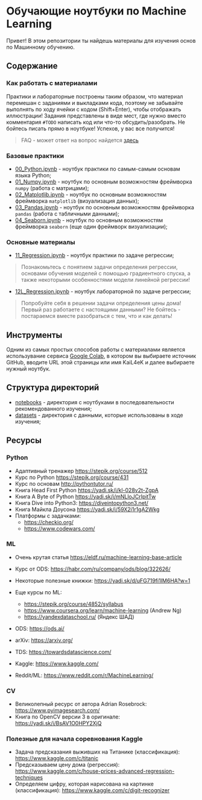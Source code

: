 # Обучающие ноутбуки по Machine Learning

Привет! В этом репозитории ты найдешь материалы для изучения основ по Машинному обучению.

## Содержание

### Как работать с материалами

Практики и лабораторные построены таким образом, что материал перемешан с заданиями и выкладками кода, поэтому не забывайте выполнять по ходу ячейки с кодом (Shift+Enter), чтобы отображать иллюстрации! Задания представлены в виде мест, где нужно вместо комментария `#TODO` написать код или что-то обсудить/разобрать. Не бойтесь писать прямо в ноутбуке! Успехов, у вас все получится!

> FAQ - может ответ на вопрос найдется [здесь](FAQ.md)

### Базовые практики

- [00_Python.ipynb](notebooks/00_Python.ipynb) - ноутбук практики по самым-самым основам языка Python;
- [01_Numpy.ipynb](notebooks/01_Numpy.ipynb) - ноутбук по основным возможностям фреймворка `numpy` (работа с матрицами);
- [02_Matplotlib.ipynb](notebooks/02_Matplotlib.ipynb) - ноутбук по основным возможностям фреймворка `matplotlib` (визуализация данных);
- [03_Pandas.ipynb](notebooks/03_Pandas.ipynb) - ноутбук по основным возможностям фреймворка `pandas` (работа с табличными данными);
- [04_Seaborn.ipynb](notebooks/04_Seaborn.ipynb) - ноутбук по основным возможностям фреймворка `seaborn` (еще один фреймворк визуализации);

### Основные материалы

- [11_Regression.ipynb](notebooks/11_Regression.ipynb) - ноутбук практики по задаче регрессии;
> Познакомьтесь с понятием задачи определения регрессии, основами обучения моделей с помощью градиентного спуска, а также некоторыми особенностями модели линейной регрессии!
- [12L_Regression.ipynb](notebooks/12L_Regression.ipynb) - ноутбук лабораторной по задаче регрессии;
> Попробуйте себя в решении задачи определения цены дома! Первый раз работаете с настоящими данными? Не бойтесь - постараемся вместе разобраться с тем, что и как делать!

## Инструменты

Одним из самых простых способов работы с материалами является использувание сервиса [Google Colab](https://colab.research.google.com/), в котором вы выбираете источник GitHub, вводите URL этой страницы или имя KaiL4eK и далее выбираете нужный ноутбук.

## Структура директорий

- [notebooks](notebooks) - директория с ноутбуками в последовательности рекомендованного изучения;
- [datasets](datasets) - директория с данными, которые использованы в ходе изучения;

## Ресурсы

### Python

- Адаптивный тренажер https://stepik.org/course/512 
- Курс по Python https://stepik.org/course/431 
- Курс по основам http://pythontutor.ru/ 
- Книга Head First Python https://yadi.sk/i/kl-028v2t-ZgpA 
- Книга A Byte of Python https://yadi.sk/i/mNLloJCrIpitTw
- Книга Dive into Python3: https://diveintopython3.net/
- Книга Майкла Доусона https://yadi.sk/i/59X2i1r1gA2Wkg 
- Платформы с задачками:
    - https://checkio.org/ 
    - https://www.codewars.com/ 

### ML

- Очень крутая статья https://eldf.ru/machine-learning-base-article 
- Курс от ODS: https://habr.com/ru/company/ods/blog/322626/ 
- Некоторые полезные книжки: https://yadi.sk/d/uFG719fi1IM6HA?w=1
- Еще курсы по ML:
    - https://stepik.org/course/4852/syllabus
    - https://www.coursera.org/learn/machine-learning  (Andrew Ng)
    - https://yandexdataschool.ru/ (Яндекс ШАД)

- ODS: https://ods.ai/ 
- arXiv: https://arxiv.org/ 
- TDS: https://towardsdatascience.com/
- Kaggle: https://www.kaggle.com/ 
- Reddit/ML: https://www.reddit.com/r/MachineLearning/ 

### CV

- Великолепный ресурс от автора Adrian Rosebrock: https://www.pyimagesearch.com/
- Книга по OpenCV версии 3 в оригинале: https://yadi.sk/i/BsAV1O0HPY2XjQ

### Полезные для начала соревнования Kaggle

- Задача предсказания выживших на Титанике (классификация): https://www.kaggle.com/c/titanic
- Предсказываем цену дома (регрессия): https://www.kaggle.com/c/house-prices-advanced-regression-techniques
- Определяем цифру, которая нарисована на картинке (классификация): https://www.kaggle.com/c/digit-recognizer
